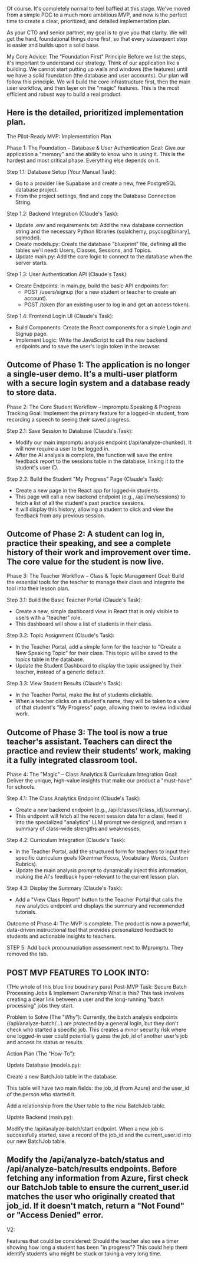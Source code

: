 Of course. It's completely normal to feel baffled at this stage. We've moved from a simple POC to a much more ambitious MVP, and now is the perfect time to create a clear, prioritized, and detailed implementation plan.

As your CTO and senior partner, my goal is to give you that clarity. We will get the hard, foundational things done first, so that every subsequent step is easier and builds upon a solid base.

My Core Advice: The "Foundation First" Principle
Before we list the steps, it's important to understand our strategy. Think of our application like a building. We cannot start putting up walls and windows (the features) until we have a solid foundation (the database and user accounts). Our plan will follow this principle. We will build the core infrastructure first, then the main user workflow, and then layer on the "magic" features. This is the most efficient and robust way to build a real product.

Here is the detailed, prioritized implementation plan.
----------------------------------------------------------

The Pilot-Ready MVP: Implementation Plan

Phase 1: The Foundation – Database & User Authentication
Goal: Give our application a "memory" and the ability to know who is using it. This is the hardest and most critical phase. Everything else depends on it.

Step 1.1: Database Setup (Your Manual Task):
- Go to a provider like Supabase and create a new, free PostgreSQL database project.
- From the project settings, find and copy the Database Connection String.

Step 1.2: Backend Integration (Claude's Task):
- Update .env and requirements.txt: Add the new database connection string and the necessary Python libraries (sqlalchemy, psycopg[binary], sqlmodel).
- Create models.py: Create the database "blueprint" file, defining all the tables we'll need: Users, Classes, Sessions, and Topics.
- Update main.py: Add the core logic to connect to the database when the server starts.

Step 1.3: User Authentication API (Claude's Task):
- Create Endpoints: In main.py, build the basic API endpoints for:
    - POST /users/signup (for a new student or teacher to create an account).
    - POST /token (for an existing user to log in and get an access token).

Step 1.4: Frontend Login UI (Claude's Task):
- Build Components: Create the React components for a simple Login and Signup page.
- Implement Logic: Write the JavaScript to call the new backend endpoints and to save the user's login token in the browser.

Outcome of Phase 1: The application is no longer a single-user demo. It's a multi-user platform with a secure login system and a database ready to store data.
-------------------------------------------------

Phase 2: The Core Student Workflow – Impromptu Speaking & Progress Tracking
Goal: Implement the primary feature for a logged-in student, from recording a speech to seeing their saved progress.

Step 2.1: Save Session to Database (Claude's Task):
- Modify our main impromptu analysis endpoint (/api/analyze-chunked). It will now require a user to be logged in.
- After the AI analysis is complete, the function will save the entire feedback report to the sessions table in the database, linking it to the student's user ID.

Step 2.2: Build the Student "My Progress" Page (Claude's Task):
- Create a new page in the React app for logged-in students.
- This page will call a new backend endpoint (e.g., /api/me/sessions) to fetch a list of all the student's past practice sessions.
- It will display this history, allowing a student to click and view the feedback from any previous session.

Outcome of Phase 2: A student can log in, practice their speaking, and see a complete history of their work and improvement over time. The core value for the student is now live.
-----------------------------------------------------

Phase 3: The Teacher Workflow – Class & Topic Management
Goal: Build the essential tools for the teacher to manage their class and integrate the tool into their lesson plan.

Step 3.1: Build the Basic Teacher Portal (Claude's Task):
- Create a new, simple dashboard view in React that is only visible to users with a "teacher" role.
- This dashboard will show a list of students in their class.

Step 3.2: Topic Assignment (Claude's Task):
- In the Teacher Portal, add a simple form for the teacher to "Create a New Speaking Topic" for their class. This topic will be saved to the   topics table in the database.
- Update the Student Dashboard to display the topic assigned by their teacher, instead of a generic default.

Step 3.3: View Student Results (Claude's Task):
- In the Teacher Portal, make the list of students clickable.
- When a teacher clicks on a student's name, they will be taken to a view of that student's "My Progress" page, allowing them to review individual work.

Outcome of Phase 3: The tool is now a true teacher's assistant. Teachers can direct the practice and review their students' work, making it a fully integrated classroom tool.
-------------------------------------------------------
Phase 4: The "Magic" – Class Analytics & Curriculum Integration
Goal: Deliver the unique, high-value insights that make our product a "must-have" for schools.

Step 4.1: The Class Analytics Endpoint (Claude's Task):
- Create a new backend endpoint (e.g., /api/classes/{class_id}/summary).
- This endpoint will fetch all the recent session data for a class, feed it into the specialized "analytics" LLM prompt we designed, and return a summary of class-wide strengths and weaknesses.

Step 4.2: Curriculum Integration (Claude's Task):
- In the Teacher Portal, add the structured form for teachers to input their specific curriculum goals (Grammar Focus, Vocabulary Words, Custom Rubrics).
- Update the main analysis prompt to dynamically inject this information, making the AI's feedback hyper-relevant to the current lesson plan.

Step 4.3: Display the Summary (Claude's Task):
- Add a "View Class Report" button to the Teacher Portal that calls the new analytics endpoint and displays the summary and recommended tutorials. 

Outcome of Phase 4: The MVP is complete. The product is now a powerful, data-driven instructional tool that provides personalized feedback to students and actionable insights to teachers.



STEP 5:
Add back pronounuciation assessment next to IMpromptu. They removed the tab. 

POST MVP FEATURES TO LOOK INTO: 
-------------
(THe whole of this blue line boudnary para)
Post-MVP Task: Secure Batch Processing Jobs & Implement Ownership
What is this?
This task involves creating a clear link between a user and the long-running "batch processing" jobs they start.

Problem to Solve (The "Why"):
Currently, the batch analysis endpoints (/api/analyze-batch/...) are protected by a general login, but they don't check who started a specific job. This creates a minor security risk where one logged-in user could potentially guess the job_id of another user's job and access its status or results.

Action Plan (The "How-To"):

Update Database (models.py):

Create a new BatchJob table in the database.

This table will have two main fields: the job_id (from Azure) and the user_id of the person who started it.

Add a relationship from the User table to the new BatchJob table.

Update Backend (main.py):

Modify the /api/analyze-batch/start endpoint. When a new job is successfully started, save a record of the job_id and the current_user.id into our new BatchJob table.

Modify the /api/analyze-batch/status and /api/analyze-batch/results endpoints. Before fetching any information from Azure, first check our BatchJob table to ensure the current_user.id matches the user who originally created that job_id. If it doesn't match, return a "Not Found" or "Access Denied" error.
-----------------------------------

V2: 


Features that could be considered: 
Should the teacher also see a timer showing how long a student has been "in progress"? This could help them identify students who might be stuck or taking a very long time.